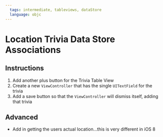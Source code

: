 ```yaml
---
  tags: intermediate, tableviews, dataStore
  language: objc
---
```


# Location Trivia Data Store Associations

## Instructions

  1. Add another plus button for the Trivia Table View
  2. Create a new `ViewController` that has the single `UITextField` for the trivia
  3. Add a save button so that the `ViewController` will dismiss itself, adding that trivia

## Advanced

  * Add in getting the users actual location...this is very different in iOS 8
